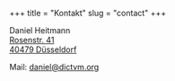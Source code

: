 +++
title = "Kontakt"
slug = "contact"
+++

Daniel Heitmann  
[Rosenstr. 41  
40479 Düsseldorf](https://www.google.de/maps/place/Rosenstra%C3%9Fe+41,+40479+D%C3%BCsseldorf/@51.2329511,6.7812316,17z)

Mail: [daniel@dictvm.org](mailto:daniel@dictvm.org)

